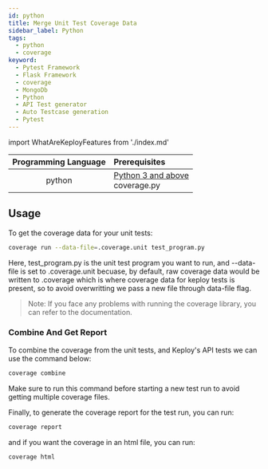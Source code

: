 ```yaml
---
id: python
title: Merge Unit Test Coverage Data
sidebar_label: Python
tags:
  - python
  - coverage
keyword:
  - Pytest Framework
  - Flask Framework
  - coverage
  - MongoDb
  - Python
  - API Test generator
  - Auto Testcase generation
  - Pytest
---
```


import WhatAreKeployFeatures from './index.md'

<WhatAreKeployFeatures/>

| Programming Language | Prerequisites                                                             |
| :------------------: | :------------------------------------------------------------------------ |
|        python        | [Python 3 and above](https://www.python.org/downloads/) <br/> coverage.py |

## Usage

To get the coverage data for your unit tests:

```sh
coverage run --data-file=.coverage.unit test_program.py
```

Here, test_program.py is the unit test program you want to run, and --data-file is set to .coverage.unit becuase, by default, raw coverage data would be written to .coverage which is where coverage data for keploy tests is present, so to avoid overwritting we pass a new file through data-file flag.

> Note: If you face any problems with running the coverage library, you can refer to the documentation.

### Combine And Get Report

To combine the coverage from the unit tests, and Keploy's API tests we can use the command below:

```bash
coverage combine
```

Make sure to run this command before starting a new test run to avoid getting multiple coverage files.

Finally, to generate the coverage report for the test run, you can run:

```bash
coverage report
```

and if you want the coverage in an html file, you can run:

```bash
coverage html
```
